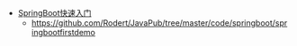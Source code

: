 - [SpringBoot快速入门](https://mp.weixin.qq.com/s/jtnwb1pTrjXiFc9EvWwLnQ)
  - https://github.com/Rodert/JavaPub/tree/master/code/springboot/springbootfirstdemo